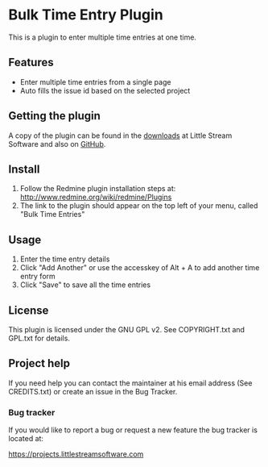 # Bulk Time Entry Plugin

This is a plugin to enter multiple time entries at one time.

## Features

* Enter multiple time entries from a single page
* Auto fills the issue id based on the selected project

## Getting the plugin

A copy of the plugin can be found in the [downloads](https://projects.littlestreamsoftware.com/projects/list_files/redmine-bte) at Little Stream Software and also on [GitHub](http://github.com/edavis10/redmine-bulk_time_entry_plugin/tree/master).

## Install

1. Follow the Redmine plugin installation steps at: http://www.redmine.org/wiki/redmine/Plugins
2. The link to the plugin should appear on the top left of your menu, called "Bulk Time Entries"

## Usage

1. Enter the time entry details
2. Click "Add Another" or use the accesskey of Alt + A to add another time entry form
3. Click "Save" to save all the time entries

## License

This plugin is licensed under the GNU GPL v2.  See COPYRIGHT.txt and GPL.txt for details.

## Project help

If you need help you can contact the maintainer at his email address (See CREDITS.txt) or create an issue in the Bug Tracker.

### Bug tracker

If you would like to report a bug or request a new feature the bug tracker is located at:

   https://projects.littlestreamsoftware.com

